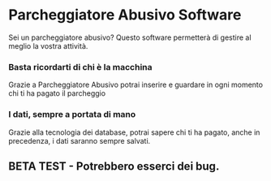 # Parcheggiatore Abusivo Software
Sei un parcheggiatore abusivo? Questo software permetterà di gestire al meglio la vostra attività.

### Basta ricordarti di chi è la macchina
Grazie a Parcheggiatore Abusivo potrai inserire e guardare in ogni momento chi ti ha pagato il parcheggio

### I dati, sempre a portata di mano
Grazie alla tecnologia dei database, potrai sapere chi ti ha pagato, anche in precedenza, i dati saranno sempre salvati.

## BETA TEST - Potrebbero esserci dei bug.
